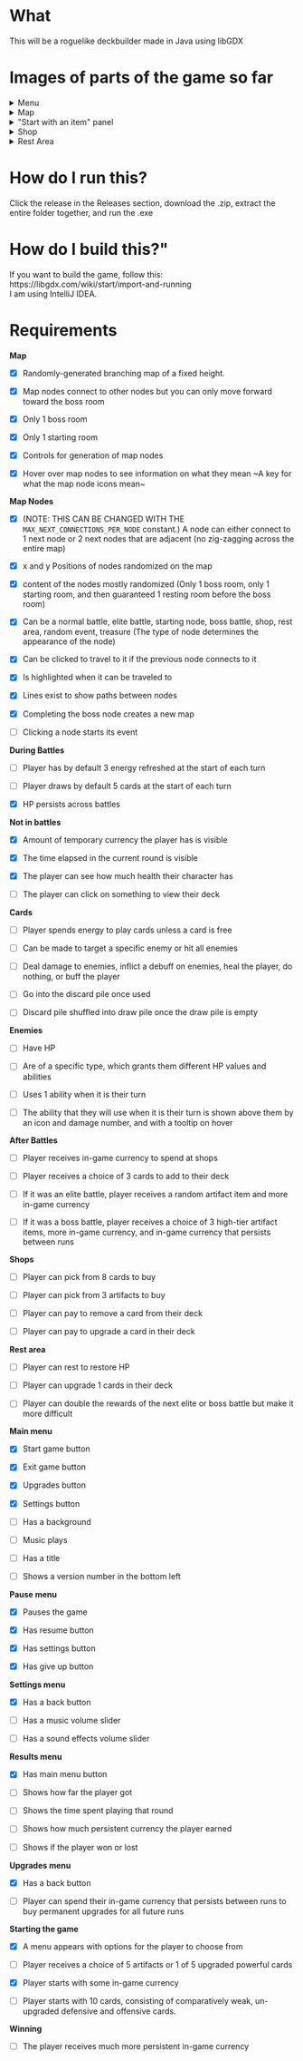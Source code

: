 <h1>What</h1>
This will be a roguelike deckbuilder made in Java using libGDX

<h1>Images of parts of the game so far</h1>
  <details><summary>Menu</summary>
   
![image](https://github.com/KyleSchubert/capstone-thing/assets/51379097/ba4f64c5-bf9e-47c0-9914-cd6f54c34910)
   </details>
   
   <details><summary>Map</summary>
   
![image](https://github.com/KyleSchubert/capstone-thing/assets/51379097/80d70c27-6eb1-41ae-a9c3-edb77b734331)
   </details>

  <details><summary>"Start with an item" panel</summary>
   
![image](https://github.com/KyleSchubert/capstone-thing/assets/51379097/f9aa7acf-3c20-4e2e-9405-71b1b8cb1c1c)

  </details>

  <details><summary>Shop</summary>
    
![image](https://github.com/KyleSchubert/capstone-thing/assets/51379097/62f91856-634b-4d3d-a3a2-72774699c2a8)
  </details>

  <details><summary>Rest Area</summary>
    
![image](https://github.com/KyleSchubert/capstone-thing/assets/51379097/05e850d9-0c90-4d57-8a75-21d04d2e1615)
  </details>
  
</details>

<h1>How do I run this?</h1>
Click the release in the Releases section, download the .zip, extract the entire folder together, and run the .exe

<h1>How do I build this?"</h1>
If you want to build the game, follow this: https://libgdx.com/wiki/start/import-and-running 
<br>
I am using IntelliJ IDEA.


<h1>Requirements</h1>

<b>Map</b>
- [x] Randomly-generated branching map of a fixed height.
- [x] Map nodes connect to other nodes but you can only move forward toward the boss room
- [x] Only 1 boss room
- [x] Only 1 starting room
- [x] Controls for generation of map nodes
- [x] Hover over map nodes to see information on what they mean ~A key for what the map node icons mean~


<b>Map Nodes</b>
- [x] (NOTE: THIS CAN BE CHANGED WITH THE `MAX_NEXT_CONNECTIONS_PER_NODE` constant.) A node can either connect to 1 next node or 2 next nodes that are adjacent (no zig-zagging across the entire map)
- [x] x and y Positions of nodes randomized on the map
- [x] content of the nodes mostly randomized (Only 1 boss room, only 1 starting room, and then guaranteed 1 resting room before the boss room)
- [x] Can be a normal battle, elite battle, starting node, boss battle, shop, rest area, random event, treasure (The type of node determines the appearance of the node)
- [x] Can be clicked to travel to it if the previous node connects to it
- [x] Is highlighted when it can be traveled to
- [x] Lines exist to show paths between nodes
- [x] Completing the boss node creates a new map
- [ ] Clicking a node starts its event


<b>During Battles</b>
- [ ] Player has by default 3 energy refreshed at the start of each turn
- [ ] Player draws by default 5 cards at the start of each turn
- [x] HP persists across battles


<b>Not in battles</b>
- [x] Amount of temporary currency the player has is visible
- [x] The time elapsed in the current round is visible
- [x] The player can see how much health their character has
- [ ] The player can click on something to view their deck


<b>Cards</b>
- [ ] Player spends energy to play cards unless a card is free
- [ ] Can be made to target a specific enemy or hit all enemies
- [ ] Deal damage to enemies, inflict a debuff on enemies, heal the player, do nothing, or buff the player
- [ ] Go into the discard pile once used
- [ ] Discard pile shuffled into draw pile once the draw pile is empty


<b>Enemies</b>
- [ ] Have HP
- [ ] Are of a specific type, which grants them different HP values and abilities
- [ ] Uses 1 ability when it is their turn
- [ ] The ability that they will use when it is their turn is shown above them by an icon and damage number, and with a tooltip on hover

 
<b>After Battles</b>
- [ ] Player receives in-game currency to spend at shops
- [ ] Player receives a choice of 3 cards to add to their deck
- [ ] If it was an elite battle, player receives a random artifact item and more in-game currency
- [ ] If it was a boss battle, player receives a choice of 3 high-tier artifact items, more in-game currency, and in-game currency that persists between runs


<b>Shops</b>
- [ ] Player can pick from 8 cards to buy
- [ ] Player can pick from 3 artifacts to buy
- [ ] Player can pay to remove a card from their deck
- [ ] Player can pay to upgrade a card in their deck


<b>Rest area</b>
- [ ] Player can rest to restore HP
- [ ] Player can upgrade 1 cards in their deck
- [ ] Player can double the rewards of the next elite or boss battle but make it more difficult


<b>Main menu</b>
- [x] Start game button<br>
- [x] Exit game button
- [x] Upgrades button
- [x] Settings button
- [ ] Has a background
- [ ] Music plays
- [ ] Has a title
- [ ] Shows a version number in the bottom left


<b>Pause menu</b>
- [x] Pauses the game
- [x] Has resume button
- [x] Has settings button
- [x] Has give up button


<b>Settings menu</b>
- [x] Has a back button
- [ ] Has a music volume slider
- [ ] Has a sound effects volume slider


<b>Results menu</b>
- [x] Has main menu button
- [ ] Shows how far the player got
- [ ] Shows the time spent playing that round
- [ ] Shows how much persistent currency the player earned
- [ ] Shows if the player won or lost


<b>Upgrades menu</b>
- [x] Has a back button
- [ ] Player can spend their in-game currency that persists between runs to buy permanent upgrades for all future runs


<b>Starting the game</b>
- [x] A menu appears with options for the player to choose from
- [ ] Player receives a choice of 5 artifacts or 1 of 5 upgraded powerful cards
- [x] Player starts with some in-game currency
- [ ] Player starts with 10 cards, consisting of comparatively weak, un-upgraded defensive and offensive cards.


<b>Winning</b>
- [ ] The player receives much more persistent in-game currency

